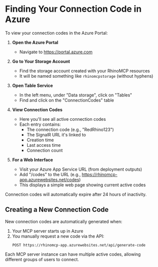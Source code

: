 # Finding Your Connection Code in Azure

To view your connection codes in the Azure Portal:

1. **Open the Azure Portal**
   - Navigate to https://portal.azure.com

2. **Go to Your Storage Account**
   - Find the storage account created with your RhinoMCP resources
   - It will be named something like `rhinomcpstorage` (without hyphens)

3. **Open Table Service**
   - In the left menu, under "Data storage", click on "Tables"
   - Find and click on the "ConnectionCodes" table

4. **View Connection Codes**
   - Here you'll see all active connection codes
   - Each entry contains:
     - The connection code (e.g., "RedRhino123") 
     - The SignalR URL it's linked to
     - Creation time
     - Last access time
     - Connection count

5. **For a Web Interface**
   - Visit your Azure App Service URL (from deployment outputs)
   - Add "/codes" to the URL (e.g., https://rhinomcp-app.azurewebsites.net/codes)
   - This displays a simple web page showing current active codes

Connection codes will automatically expire after 24 hours of inactivity.

## Creating a New Connection Code

New connection codes are automatically generated when:

1. Your MCP server starts up in Azure
2. You manually request a new code via the API:
   ```
   POST https://rhinomcp-app.azurewebsites.net/api/generate-code
   ```

Each MCP server instance can have multiple active codes, allowing different groups of users to connect.
